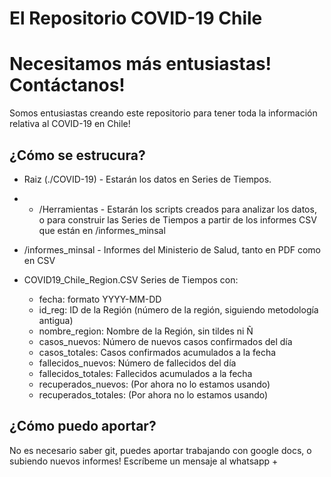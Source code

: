 # El Repositorio COVID-19 Chile
# Necesitamos más entusiastas! Contáctanos!
Somos entusiastas creando este repositorio para tener toda la información relativa al COVID-19 en Chile!

## ¿Cómo se estrucura?

* Raiz (./COVID-19)  - Estarán los datos en Series de Tiempos.
* * /Herramientas  - Estarán los scripts creados para analizar los datos, o para construir las Series de Tiempos a partir de los informes CSV que están en /informes_minsal
* /informes_minsal - Informes del Ministerio de Salud, tanto en PDF como en CSV

* COVID19_Chile_Region.CSV Series de Tiempos con:
	* fecha: formato YYYY-MM-DD
	* id_reg: ID de la Región (número de la región, siguiendo metodología antigua)
	* nombre_region: Nombre de la Región, sin tildes ni Ñ
	* casos_nuevos: Número de nuevos casos confirmados del día
	* casos_totales: Casos confirmados acumulados a la fecha
	* fallecidos_nuevos: Número de fallecidos del día
	* fallecidos_totales: Fallecidos acumulados a la fecha
	* recuperados_nuevos: (Por ahora no lo estamos usando)
	* recuperados_totales: (Por ahora no lo estamos usando)

## ¿Cómo puedo aportar?
No es necesario saber git, puedes aportar trabajando con google docs, o subiendo nuevos informes! Escríbeme un mensaje al whatsapp +

